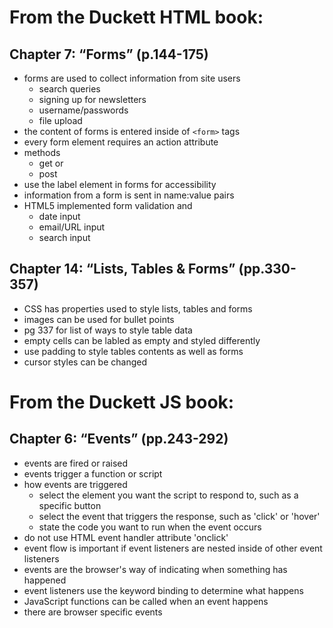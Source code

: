 # From the Duckett HTML book:

## Chapter 7: “Forms” (p.144-175)
- forms are used to collect information from site users
    - search queries
    - signing up for newsletters
    - username/passwords
    - file upload
- the content of forms is entered inside of `<form>` tags
 - every form element requires an action attribute
 - methods
    - get or
    - post
- use the label element in forms for accessibility
- information from a form is sent in name:value pairs
- HTML5 implemented form validation and 
    -  date input
    - email/URL input
    - search input

## Chapter 14: “Lists, Tables & Forms” (pp.330-357)
- CSS has properties used to style lists, tables and forms
- images can be used for bullet points
- pg 337 for list of ways to style table data
- empty cells can be labled as empty and styled differently
- use padding to style tables contents as well as forms
- cursor styles can be changed
# From the Duckett JS book:

## Chapter 6: “Events” (pp.243-292)
- events are fired or raised
- events trigger a function or script
- how events are triggered
    - select the element you want the script to respond to, such as a specific button
    - select the event that triggers the response, such as 'click' or 'hover'
    - state the code you want to run when the event occurs
- do not use HTML event handler attribute 'onclick'
- event flow is important if event listeners are nested inside of other event listeners
- events are the browser's way of indicating when something has happened
- event listeners use the keyword binding to determine what happens 
- JavaScript functions can be called when an event happens
- there are browser specific events